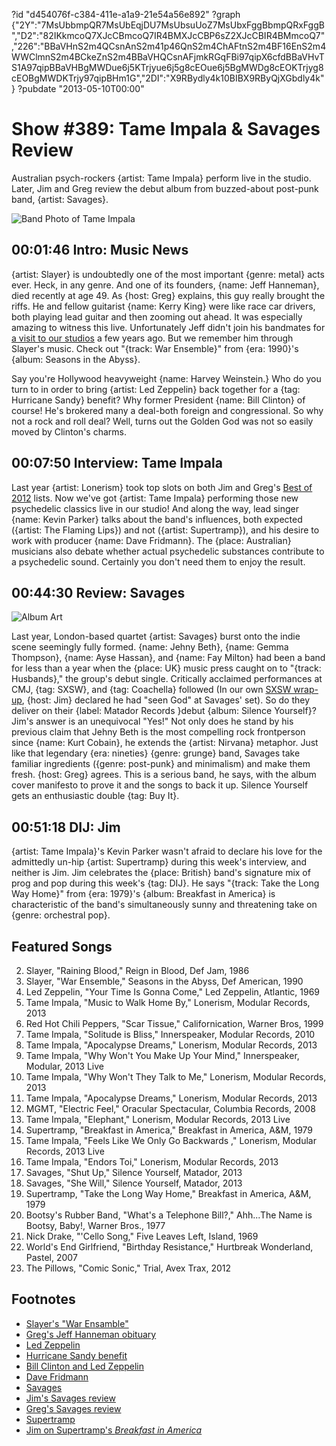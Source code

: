 ?id "d454076f-c384-411e-a1a9-21e54a56e892"
?graph {"2Y":"7MsUbbmpQR7MsUbEqjDU7MsUbsuUoZ7MsUbxFggBbmpQRxFggB","D2":"82IKkmcoQ7XJcCBmcoQ7IR4BMXJcCBP6sZ2XJcCBIR4BMmcoQ7","226":"BBaVHnS2m4QCsnAnS2m41p46QnS2m4ChAFtnS2m4BF16EnS2m4WWClmnS2m4BCkeZnS2m4BBaVHQCsnAFjmkRGqFBi97qipX6cfdBBaVHvTS1A97qipBBaVHBgMWDue6j5KTrjyue6j5g8cEOue6j5BgMWDg8cEOKTrjyg8cEOBgMWDKTrjy97qipBHm1G","2DI":"X9RBydly4k10BIBX9RByQjXGbdly4k"}
?pubdate "2013-05-10T00:00"

# Show #389: Tame Impala & Savages Review
Australian psych-rockers {artist: Tame Impala} perform live in the studio. Later, Jim and Greg review the debut album from buzzed-about post-punk band, {artist: Savages}.

![Band Photo of Tame Impala](https://static.soundopinions.org/images/2013/tameimpala.jpg)

## 00:01:46 Intro: Music News
{artist: Slayer} is undoubtedly one of the most important {genre: metal} acts ever. Heck, in any genre. And one of its founders, {name: Jeff Hanneman}, died recently at age 49. As {host: Greg} explains, this guy really brought the riffs. He and fellow guitarist {name: Kerry King} were like race car drivers, both playing lead guitar and then zooming out ahead. It was especially amazing to witness this live. Unfortunately Jeff didn't join his bandmates for [a visit to our studios](show/250) a few years ago. But we remember him through Slayer's music. Check out "{track: War Ensemble}" from {era: 1990}'s {album: Seasons in the Abyss}.

Say you're Hollywood heavyweight {name: Harvey Weinstein.} Who do you turn to in order to bring {artist: Led Zeppelin} back together for a {tag: Hurricane Sandy} benefit? Why former President {name: Bill Clinton} of course! He's brokered many a deal-both foreign and congressional. So why not a rock and roll deal? Well, turns out the Golden God was not so easily moved by Clinton's charms.
 
## 00:07:50 Interview: Tame Impala
Last year {artist: Lonerism} took top slots on both Jim and Greg's [Best of 2012](/show/367/) lists. Now we've got {artist: Tame Impala} performing those new psychedelic classics live in our studio! And along the way, lead singer {name: Kevin Parker} talks about the band's influences, both expected ({artist: The Flaming Lips}) and not ({artist: Supertramp}), and his desire to work with producer {name: Dave Fridmann}. The {place: Australian} musicians also debate whether actual psychedelic substances contribute to a psychedelic sound. Certainly you don't need them to enjoy the result.

## 00:44:30 Review: Savages
![Album Art](https://static.soundopinions.org/assets/389/2260.jpg "https://itunes.apple.com/us/album/silence-yourself/id614945667?uo=4")

Last year, London-based quartet {artist: Savages} burst onto the indie scene seemingly fully formed. {name: Jehny Beth}, {name: Gemma Thompson}, {name: Ayse Hassan}, and {name: Fay Milton} had been a band for less than a year when the {place: UK} music press caught on to "{track: Husbands}," the group's debut single. Critically acclaimed performances at CMJ, {tag: SXSW}, and {tag: Coachella} followed (In our own [SXSW wrap-up](show/382), {host: Jim} declared he had "seen God" at Savages' set). So do they deliver on their {label: Matador Records }debut {album: Silence Yourself}? Jim's answer is an unequivocal "Yes!" Not only does he stand by his previous claim that Jehny Beth is the most compelling rock frontperson since {name: Kurt Cobain}, he extends the {artist: Nirvana} metaphor. Just like that legendary {era: nineties} {genre: grunge} band, Savages take familiar ingredients ({genre: post-punk} and minimalism) and make them fresh. {host: Greg} agrees. This is a serious band, he says, with the album cover manifesto to prove it and the songs to back it up. Silence Yourself gets an enthusiastic double {tag: Buy It}.

## 00:51:18 DIJ: Jim
{artist: Tame Impala}'s Kevin Parker wasn't afraid to declare his love for the admittedly un-hip {artist: Supertramp} during this week's interview, and neither is Jim. Jim celebrates the {place: British} band's signature mix of prog and pop during this week's {tag: DIJ}. He says "{track: Take the Long Way Home}" from {era: 1979}'s {album: Breakfast in America} is characteristic of the band's simultaneously sunny and threatening take on {genre: orchestral pop}.


## Featured Songs
2. Slayer, "Raining Blood," Reign in Blood, Def Jam, 1986
3. Slayer, "War Ensemble," Seasons in the Abyss, Def American, 1990
4. Led Zeppelin, "Your Time Is Gonna Come," Led Zeppelin, Atlantic, 1969
5. Tame Impala, "Music to Walk Home By," Lonerism, Modular Records, 2013
6. Red Hot Chili Peppers, "Scar Tissue," Californication, Warner Bros, 1999
7. Tame Impala, "Solitude is Bliss," Innerspeaker, Modular Records, 2010
8. Tame Impala, "Apocalypse Dreams," Lonerism, Modular Records, 2013
9. Tame Impala, "Why Won't You Make Up Your Mind," Innerspeaker, Modular, 2013 Live
10. Tame Impala, "Why Won't They Talk to Me," Lonerism, Modular Records, 2013
11. Tame Impala, "Apocalypse Dreams," Lonerism, Modular Records, 2013
12. MGMT, "Electric Feel," Oracular Spectacular, Columbia Records, 2008
13. Tame Impala, "Elephant," Lonerism, Modular Records, 2013 Live
14. Supertramp, "Breakfast in America," Breakfast in America, A&M, 1979
15. Tame Impala, "Feels Like We Only Go Backwards ," Lonerism, Modular Records, 2013 Live
16. Tame Impala, "Endors Toi," Lonerism, Modular Records, 2013
17. Savages, "Shut Up," Silence Yourself, Matador, 2013
18. Savages, "She Will," Silence Yourself, Matador, 2013
19. Supertramp, "Take the Long Way Home," Breakfast in America, A&M, 1979
20. Bootsy's Rubber Band, "What's a Telephone Bill?," Ahh...The Name is Bootsy, Baby!, Warner Bros., 1977
21. Nick Drake, "'Cello Song," Five Leaves Left, Island, 1969
22. World's End Girlfriend, "Birthday Resistance," Hurtbreak Wonderland, Pastel, 2007
23. The Pillows, "Comic Sonic," Trial, Avex Trax, 2012

## Footnotes
- [Slayer's "War Ensamble"](https://www.youtube.com/watch?v=EpMuCrbxE8A)
- [Greg's Jeff Hanneman obituary](http://articles.chicagotribune.com/2013-05-02/entertainment/chi-slayer-guitarist-jeff-hanneman-dead-20130502_1_jeff-hanneman-drummer-dave-lombardo-tom-araya)
- [Led Zeppelin](http://www.ledzeppelin.com/)
- [Hurricane Sandy benefit](http://online.wsj.com/news/articles/SB10001424127887324478304578171563564610842)
- [Bill Clinton and Led Zeppelin](http://www.nydailynews.com/entertainment/music-arts/bill-clinton-broker-led-zeppelin-reunion-article-1.1336227)
- [Dave Fridmann](http://www.davefridmann.com/dave/Main.html)
- [Savages](http://savagesband.com/)
- [Jim's Savages review](http://www.wbez.org/blogs/jim-derogatis/2013-05/savages-drop-startlingly-powerful-debut-107065)
- [Greg's Savages review](http://www.chicagotribune.com/entertainment/music/turnitup/chi-savages-album-review-20130506,0,3856296.column)
- [Supertramp](http://supertramp.com/)
- [Jim on Supertramp's *Breakfast in America*](http://www.jimdero.com/News2002/GreatJune30Supertramp.htm)
